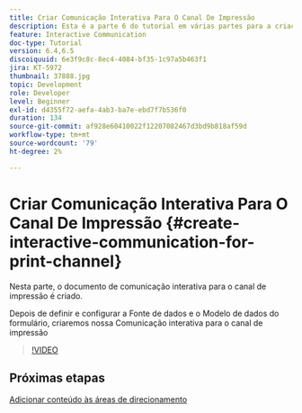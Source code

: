 ```yaml
---
title: Criar Comunicação Interativa Para O Canal De Impressão
description: Esta é a parte 6 do tutorial em várias partes para a criação do primeiro documento de comunicação interativa para o canal de impressão. Nesta parte, o documento de comunicação interativa para o canal de impressão é criado.
feature: Interactive Communication
doc-type: Tutorial
version: 6.4,6.5
discoiquuid: 6e3f9c8c-8ec4-4084-bf35-1c97a5b463f1
jira: KT-5972
thumbnail: 37888.jpg
topic: Development
role: Developer
level: Beginner
exl-id: d4355f72-aefa-4ab3-ba7e-ebd7f7b536f0
duration: 134
source-git-commit: af928e60410022f12207082467d3bd9b818af59d
workflow-type: tm+mt
source-wordcount: '79'
ht-degree: 2%

---
```


# Criar Comunicação Interativa Para O Canal De Impressão {#create-interactive-communication-for-print-channel}

Nesta parte, o documento de comunicação interativa para o canal de impressão é criado.

Depois de definir e configurar a Fonte de dados e o Modelo de dados do formulário, criaremos nossa Comunicação interativa para o canal de impressão

>[!VIDEO](https://video.tv.adobe.com/v/37888?quality=12&learn=on)

## Próximas etapas

[Adicionar conteúdo às áreas de direcionamento](./add-content-to-target-areas.md)
